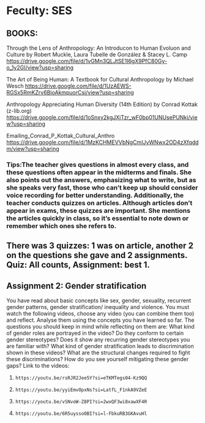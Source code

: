 # Feculty: SES
## BOOKS: 
Through the Lens of Anthropology: An Introducon to Human Evoluon and Culture by Robert Muckle, Laura Tubelle de González & Stacey L. Camp https://drive.google.com/file/d/1vGMn3QLJtSE1I6gX9PfC80Gy-o_1y2GI/view?usp=sharing

The Art of Being Human: A Textbook for Cultural
Anthropology by Michael Wesch https://drive.google.com/file/d/1UzAEWS-RGSx5RmKZrv6BioAkmpuorCsi/view?usp=sharing

Anthropology Appreciating Human Diversity (14th Edition) by Conrad Kottak (z-lib.org) https://drive.google.com/file/d/1oSnxy2kgJXjTzr_wF0bp01UNUsePUNkj/view?usp=sharing

Emailing_Conrad_P_Kottak_Cultural_Anthro https://drive.google.com/file/d/1MzKCHMEVVbNgCmIJyWNwx2OD4zXfqddm/view?usp=sharing

### Tips:The teacher gives questions in almost every class, and these questions often appear in the midterms and finals. She also points out the answers, emphasizing what to write, but as she speaks very fast, those who can’t keep up should consider voice recording for better understanding. Additionally, the teacher conducts quizzes on articles. Although articles don’t appear in exams, these quizzes are important. She mentions the articles quickly in class, so it’s essential to note down or remember which ones she refers to.
## There was 3 quizzes: 1 was on article, another 2 on the questions she gave and 2 assignments. Quiz: All counts, Assignment: best 1.
## Assignment 2: Gender stratification
You have read about basic concepts like sex, gender, sexuality, recurrent gender patterns, gender stratification/ inequality and violence. You must watch the following videos, choose any video (you can combine them too) and reflect. Analyse them using the concepts you have learned so far. The questions you should keep in mind while reflecting on them are:
What kind of gender roles are portrayed in the video?
Do they conform to certain gender stereotypes?
Does it show any recurring gender stereotypes you are familiar with?
What kind of gender stratification leads to discrimination shown in these videos?
What are the structural changes required to fight these discriminations?
How do you see yourself mitigating these gender gaps?
Link to the videos:
1.     https://youtu.be/rsRJR2Jee5Y?si=eTKMTegs04-Kz9QQ
2.     https://youtu.be/yyiEmvOpxNs?si=LatfL_F1nkA9VZeE
3.     https://youtu.be/vSNvoW-Z8PI?si=2wxQF3wi8xawXF4R
4.     https://youtu.be/6R5uyssoOBI?si=l-FbkuRB3GKAvuHl
